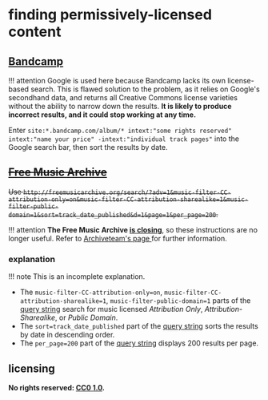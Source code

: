 # finding permissively-licensed content

## [Bandcamp]

!!! attention
    Google is used here because Bandcamp lacks its own license-based search. This is flawed solution to the problem, as it relies on Google's secondhand data, and returns all Creative Commons license varieties without the ability to narrow down the results. **It is likely to produce incorrect results, and it could stop working at any time.**

Enter `site:*.bandcamp.com/album/* intext:"some rights reserved" intext:"name your price" -intext:"individual track pages"` into the Google search bar, then sort the results by date.

## ~~[Free Music Archive]~~

~~Use `http://freemusicarchive.org/search/?adv=1&music-filter-CC-attribution-only=on&music-filter-CC-attribution-sharealike=1&music-filter-public-domain=1&sort=track_date_published&d=1&page=1&per_page=200`.~~

!!! attention
    **The Free Music Archive [is closing](http://freemusicarchive.org/member/cheyenne_h/blog/Big_Changes_Ahead_for_FMA)**, so these instructions are no longer useful. Refer to [Archiveteam's page ](https://www.archiveteam.org/index.php?title=Free_Music_Archive) for further information.

### explanation

!!! note
    This is an incomplete explanation.

- The `music-filter-CC-attribution-only=on`, `music-filter-CC-attribution-sharealike=1`, `music-filter-public-domain=1` parts of the [query string](https://en.wikipedia.org/wiki/Query_string) search for music licensed *Attribution Only*, *Attribution-Sharealike*, or *Public Domain*.
- The `sort=track_date_published` part of the [query string](https://en.wikipedia.org/wiki/Query_string) sorts the results by date in descending order.
- The `per_page=200` part of the [query string](https://en.wikipedia.org/wiki/Query_string) displays 200 results per page.

## licensing
**No rights reserved: [CC0 1.0](https://creativecommons.org/publicdomain/zero/1.0/).**

[Bandcamp]: https://bandcamp.com/
[Free Music Archive]: http://www.freemusicarchive.org/
